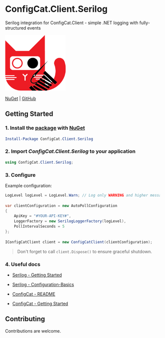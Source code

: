 # ConfigCat.Client.Serilog
Serilog integration for ConfigCat.Client - simple .NET logging with fully-structured events

![Icon](ConfigCat.Client.Serilog/ConfigCat.Client.Serilog.png)

[NuGet](https://www.nuget.org/packages/ConfigCat.Client.Serilog) | [GitHub](https://github.com/adambajguz/ConfigCat.Client.Serilog)

## Getting Started

### 1. Install the [package](https://www.nuget.org/packages/ConfigCat.Client.Serilog/) with [NuGet](http://docs.nuget.org/docs/start-here/using-the-package-manager-console) 
```PowerShell
Install-Package ConfigCat.Client.Serilog
```

### 2. Import *ConfigCat.Client.Serilog* to your application
```c#
using ConfigCat.Client.Serilog;
```

### 3. Configure
Example configuration:
```c#
LogLevel logLevel = LogLevel.Warn; // Log only WARNING and higher messages

var clientConfiguration = new AutoPollConfiguration
{
    ApiKey = "#YOUR-API-KEY#",
    LoggerFactory = new SerilogLoggerFactory(logLevel),
    PollIntervalSeconds = 5
};

IConfigCatClient client = new ConfigCatClient(clientConfiguration);
```

> Don't forget to call ```client.Dispose()``` to ensure graceful shutdown.

### 4. Useful docs
* [Serilog - Getting Started](https://github.com/serilog/serilog/wiki/Getting-Started)
* [Serilog - Configuration-Basics](https://github.com/serilog/serilog/wiki/Configuration-Basics)

* [ConfigCat - README](https://github.com/configcat/.net-sdk/blob/master/README.md)
* [ConfigCat - Getting Started](https://configcat.com/docs/getting-started/)

## Contributing
Contributions are welcome.
